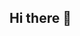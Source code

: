 ## Hi there 👋

<!--
**Runyambo01/Runyambo01** is a ✨ _special_ ✨ repository because its `README.md` (this file) appears on your GitHub profile.

Here are some ideas to get you started:

- 🔭 I’m currently working on ... Projects
- 🌱 I’m currently learning ...Applied Machine Learning
- 👯 I’m looking to collaborate on ... Programmers and data engineers
- 🤔 I’m looking for help with ...More of coding and data mining skill
- 💬 Ask me about ...
- 📫 How to reach me: ...
- 😄 Pronouns: ...
- ⚡ Fun fact: ...
-->
